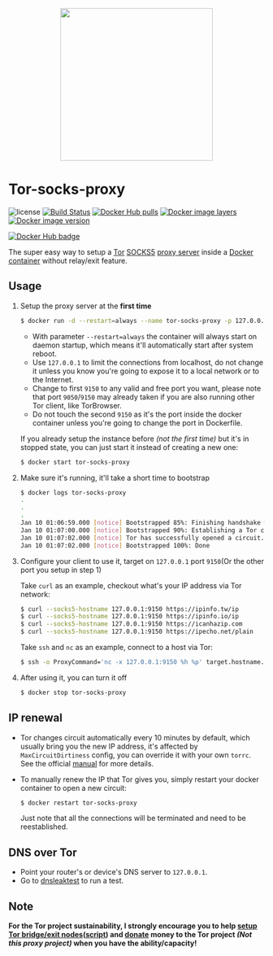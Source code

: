 <p align="center">
  <img width="300px" src="https://upload.wikimedia.org/wikipedia/commons/8/8f/Tor_project_logo_hq.png">
</p>

# Tor-socks-proxy

![license](https://img.shields.io/badge/license-GPLv3.0-brightgreen.svg?style=flat)
[![Build Status](https://travis-ci.com/PeterDaveHello/tor-socks-proxy.svg?branch=master)](https://travis-ci.com/PeterDaveHello/tor-socks-proxy)
[![Docker Hub pulls](https://img.shields.io/docker/pulls/peterdavehello/tor-socks-proxy.svg)](https://hub.docker.com/r/peterdavehello/tor-socks-proxy/)
[![Docker image layers](https://images.microbadger.com/badges/image/peterdavehello/tor-socks-proxy.svg)](https://microbadger.com/images/peterdavehello/tor-socks-proxy/)
[![Docker image version](https://images.microbadger.com/badges/version/peterdavehello/tor-socks-proxy.svg)](https://hub.docker.com/r/peterdavehello/tor-socks-proxy/tags/)

[![Docker Hub badge](http://dockeri.co/image/peterdavehello/tor-socks-proxy)](https://hub.docker.com/r/peterdavehello/tor-socks-proxy/)

The super easy way to setup a [Tor](https://www.torproject.org) [SOCKS5](https://en.wikipedia.org/wiki/SOCKS#SOCKS5) [proxy server](https://en.wikipedia.org/wiki/Proxy_server) inside a [Docker](https://en.wikipedia.org/wiki/Docker_(software)) [container](https://en.wikipedia.org/wiki/Container_(virtualization)) without relay/exit feature.

## Usage

1. Setup the proxy server at the **first time**

    ```sh
    $ docker run -d --restart=always --name tor-socks-proxy -p 127.0.0.1:9150:9150 peterdavehello/tor-socks-proxy:latest
    ```

    - With parameter `--restart=always` the container will always start on daemon startup, which means it'll automatically start after system reboot.
    - Use `127.0.0.1` to limit the connections from localhost, do not change it unless you know you're going to expose it to a local network or to the Internet.
    - Change to first `9150` to any valid and free port you want, please note that port `9050`/`9150` may already taken if you are also running other Tor client, like TorBrowser.
    - Do not touch the second `9150` as it's the port inside the docker container unless you're going to change the port in Dockerfile.

    If you already setup the instance before *(not the first time)* but it's in stopped state, you can just start it instead of creating a new one:

    ```sh
    $ docker start tor-socks-proxy
    ```

2. Make sure it's running, it'll take a short time to bootstrap

    ```sh
    $ docker logs tor-socks-proxy
    .
    .
    .
    Jan 10 01:06:59.000 [notice] Bootstrapped 85%: Finishing handshake with first hop
    Jan 10 01:07:00.000 [notice] Bootstrapped 90%: Establishing a Tor circuit
    Jan 10 01:07:02.000 [notice] Tor has successfully opened a circuit. Looks like client functionality is working.
    Jan 10 01:07:02.000 [notice] Bootstrapped 100%: Done
    ```

3. Configure your client to use it, target on `127.0.0.1` port `9150`(Or the other port you setup in step 1)

    Take `curl` as an example, checkout what's your IP address via Tor network:

    ```sh
    $ curl --socks5-hostname 127.0.0.1:9150 https://ipinfo.tw/ip
    $ curl --socks5-hostname 127.0.0.1:9150 https://ipinfo.io/ip
    $ curl --socks5-hostname 127.0.0.1:9150 https://icanhazip.com
    $ curl --socks5-hostname 127.0.0.1:9150 https://ipecho.net/plain
    ```

    Take `ssh` and `nc` as an example, connect to a host via Tor:

    ```sh
    $ ssh -o ProxyCommand='nc -x 127.0.0.1:9150 %h %p' target.hostname.blah
    ```

4. After using it, you can turn it off

    ```sh
    $ docker stop tor-socks-proxy
    ```

## IP renewal

- Tor changes circuit automatically every 10 minutes by default, which usually bring you the new IP address, it's affected by `MaxCircuitDirtiness` config, you can override it with your own `torrc`. See the official [manual](https://www.torproject.org/docs/tor-manual.html.en) for more details.

- To manually renew the IP that Tor gives you, simply restart your docker container to open a new circuit:

   ```sh
   $ docker restart tor-socks-proxy
   ```

   Just note that all the connections will be terminated and need to be reestablished.

## DNS over Tor

- Point your router's or device's DNS server to `127.0.0.1`.
- Go to [dnsleaktest](https://www.dnsleaktest.com) to run a test.

## Note

**For the Tor project sustainability, I strongly encourage you to help [setup Tor bridge/exit nodes](https://trac.torproject.org/projects/tor/wiki/TorRelayGuide)([**script**](https://github.com/PeterDaveHello/ubuntu-tor-simply-setup)) and [donate](https://donate.torproject.org/) money to the Tor project *(Not this proxy project)* when you have the ability/capacity!**
